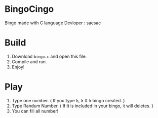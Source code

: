 # BingoCingo
Bingo made with C language
Devloper : saesac

# Build
1. Download `bingo.c` and open this file.
2. Compile and run.
3. Enjoy!

# Play
1. Type one number.
   ( If you type 5, 5 X 5 bingo created. )
2. Type Randum Number.
   ( If it is included in your bingo, it will deletes. )
3. You can fill all number!
